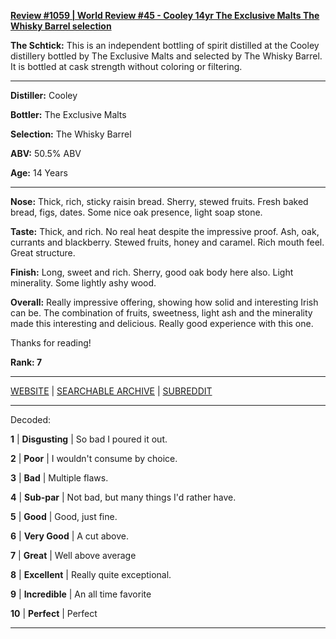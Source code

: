 
[**Review #1059 | World Review #45 - Cooley 14yr The Exclusive Malts The Whisky Barrel selection**]( https://t8ke.review/review-1059-cooley-14yr-the-exclusive-malts-2003-the-whisky-barrel-selection/)

**The Schtick:** This is an independent bottling of spirit distilled at the Cooley distillery bottled by The Exclusive Malts and selected by The Whisky Barrel. It is bottled at cask strength without coloring or filtering. 

-----

**Distiller:** Cooley

**Bottler:** The Exclusive Malts

**Selection:** The Whisky Barrel

**ABV:** 50.5% ABV

**Age:** 14 Years 

-----

**Nose:**  Thick, rich, sticky raisin bread. Sherry, stewed fruits. Fresh baked bread, figs, dates. Some nice oak presence, light soap stone.  

**Taste:** Thick, and rich. No real heat despite the impressive proof. Ash, oak, currants and blackberry. Stewed fruits, honey and caramel. Rich mouth feel. Great structure. 

**Finish:** Long, sweet and rich. Sherry, good oak body here also. Light minerality. Some lightly ashy wood. 

**Overall:** Really impressive offering, showing how solid and interesting Irish can be. The combination of fruits, sweetness, light ash and the minerality made this interesting and delicious. Really good experience with this one. 

Thanks for reading!

**Rank: 7**



-----

[WEBSITE](https://t8ke.review) | [SEARCHABLE ARCHIVE](https://t8ke.review/review-archive/) | [SUBREDDIT](https://reddit.com/r/t8kereviews)

-----

Decoded:

**1** | **Disgusting** | So bad I poured it out.

**2** | **Poor** | I wouldn't consume by choice.

**3** | **Bad** | Multiple flaws.

**4** | **Sub-par** | Not bad, but many things I'd rather have.

**5** | **Good** | Good, just fine.

**6** | **Very Good** | A cut above.

**7** | **Great** | Well above average

**8** | **Excellent** | Really quite exceptional.

**9** | **Incredible** | An all time favorite

**10** | **Perfect** | Perfect

----

